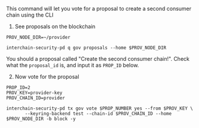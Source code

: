 This command will let you vote for a proposal to create a second consumer chain using the CLI


1. See proposals on the blockchain
```
PROV_NODE_DIR=~/provider

interchain-security-pd q gov proposals --home $PROV_NODE_DIR
```
You should a proposal called "Create the second consumer chain!". Check what the `proposal_id` is, and input it as `PROP_ID` below.

2. Now vote for the proposal

```
PROP_ID=2
PROV_KEY=provider-key
PROV_CHAIN_ID=provider

interchain-security-pd tx gov vote $PROP_NUMBER yes --from $PROV_KEY \
       --keyring-backend test --chain-id $PROV_CHAIN_ID --home $PROV_NODE_DIR -b block -y
```

